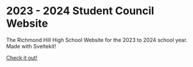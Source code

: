 # 2023 - 2024 Student Council Website

The Richmond Hill High School Website for the 2023 to 2024 school year. Made with Sveltekit!

[Check it out!](https://www.rhhsstuco.ca)
